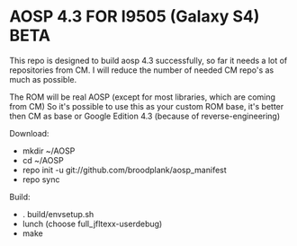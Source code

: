 AOSP 4.3 FOR I9505 (Galaxy S4)
BETA
===============================

This repo is designed to build aosp 4.3 successfully, so far it needs a lot of repositories from CM.
I will reduce the number of needed CM repo's as much as possible.

The ROM will be real AOSP (except for most libraries, which are coming from CM)
So it's  possible to use this as your custom ROM base, it's better then CM as base or Google Edition 4.3 (because of reverse-engineering)


Download:
- mkdir ~/AOSP
- cd ~/AOSP
- repo init -u git://github.com/broodplank/aosp_manifest
- repo sync
 

Build:
- . build/envsetup.sh
- lunch (choose full_jfltexx-userdebug)
- make
 





